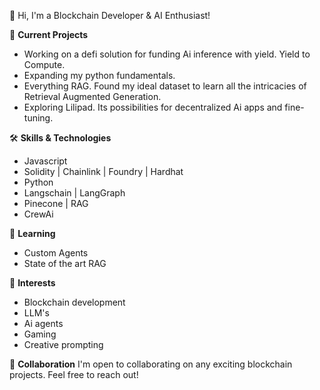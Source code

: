 👋 Hi, I'm a Blockchain Developer & AI Enthusiast!

🔭 **Current Projects**
-  Working on a defi solution for funding Ai inference with yield. Yield to Compute.
-  Expanding my python fundamentals.
-  Everything RAG. Found my ideal dataset to learn all the intricacies of Retrieval Augmented Generation.
-  Exploring Lilipad. Its possibilities for decentralized Ai apps and fine-tuning.

🛠 **Skills & Technologies**
- Javascript
- Solidity | Chainlink | Foundry | Hardhat
- Python
- Langschain | LangGraph
- Pinecone | RAG
- CrewAi

🌱 **Learning**
- Custom Agents
- State of the art RAG

👀 **Interests**
- Blockchain development
- LLM's
- Ai agents
- Gaming
- Creative prompting

💞️ **Collaboration**
I'm open to collaborating on any exciting blockchain projects. Feel free to reach out!
